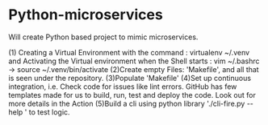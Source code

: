 # Python-microservices
Will create Python based project to mimic microservices. 

(1) Creating a Virtual Environment with the command : virtualenv ~/.venv
and Activating the Virtual environment when the Shell starts : 
vim ~/.bashrc -> source ~/.venv/bin/activate
(2)Create empty Files: 'Makefile', and all that is seen under the repository.
(3)Populate 'Makefile' 
(4)Set up continuous integration, i.e. Check code for issues like lint errors. GitHub has few templates made for us to build, run, test and deploy the code. Look out for more details in the Action 
(5)Build a cli using python library './cli-fire.py --help ' to test logic.